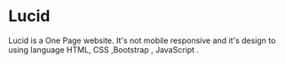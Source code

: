 # Lucid
Lucid is a One Page website. It's not mobile responsive and it's design to using language HTML, CSS ,Bootstrap , JavaScript .
